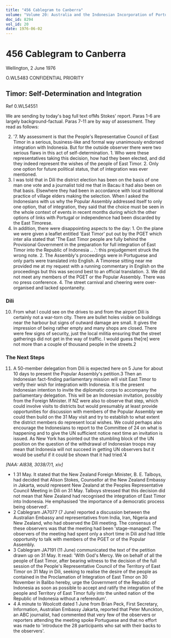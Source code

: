 ```yaml
---
title: "456 Cablegram to Canberra"
volume: "Volume 20: Australia and the Indonesian Incorporation of Portuguese Timor, 1974-1976"
doc_id: 8294
vol_id: 20
date: 1976-06-02
---
```


# 456 Cablegram to Canberra

Wellington, 2 June 1976

O.WL5483 CONFIDENTIAL PRIORITY

## Timor: Self-Determination and Integration

Ref 0.WL54551

We are sending by today's bag full text ofMs Stokes' report. Paras 1-6 are largely background-factual. Paras 7-11 are by way of assessment. They read as follows:

  2. '7. My assessment is that the People's Representative Council of East Timor in a serious, business-like and formal way unanimously endorsed integration with Indonesia. But for the outside observer there were two serious flaws in this act of self-determination. 
    1. Who were these representatives taking this decision, how had they been elected, and did they indeed represent the wishes of the people of East Timor.
    2. Only one option for future political status, that of integration was ever mentioned.
  3. I was told that in Dili the district election has been on the basis of one man one vote and a journalist told me that in Bacau it had also been on that basis. Elsewhere they had been in accordance with local traditional practice of village elders making the selection. When I asked the Indonesians with us why the Popular Assembly addressed itself to only one option, that of integration, they said that the choice must be seen in the whole context of events in recent months during which the other options of links with Portugal or independence had been discarded by the East Timorese.
  4. In addition, there were disappointing aspects to the day: 
    1. On the plane we were given a leaflet entitled 'East Timor' put out by the PGET which inter alia stated that 'The East Timor people are fully behind the Provisional Government in the preparation for full integration of East Timor into the Republic of Indonesia .. .': this prejudgement struck the wrong note.
    2. The Assembly's proceedings were in Portuguese and only parts were translated into English. A Timorese sitting near me provided me at my request with a running commentary in English on the proceedings but this was second best to an official translation.
    3. We did not meet any members of the PGET or the Popular Assembly. There was no press conference.
    4. The street carnival and cheering were over-organised and lacked spontaneity.



### Dili

  10. From what I could see on the drives to and from the airport Dili is certainly not a war-torn city. There are bullet holes visible on buildings near the harbour but signs of outward damage are small. It gives the impression of being rather empty and many shops are closed. There were few signs of security, just the local militia ensuring that the street gatherings did not get in the way of traffic. I would guess the[re] were not more than a couple of thousand people in the streets.2



### The Next Steps

  11. A 50-member delegation from Dili is expected here on 5 June for about 10 days to present the Popular Assembly's petition.3 Then an Indonesian fact-finding parliamentary mission will visit East Timor to verify their wish for integration with Indonesia. It is the present Indonesian intention to invite the diplomatic corps to accompany the parliamentary delegation. This will be an Indonesian invitation, possibly from the Foreign Minister. If NZ were also to observe that step, which could involve visits to districts but would presumably at least provide opportunities for discussion with members of the Popular Assembly we could then build on the 31 May visit and try to establish to what extent the district members do represent local wishes. We could perhaps also encourage the Indonesians to report to the Committee of 24 on what is happening and to give the UN sufficient notice next time an invitation is issued. As New York has pointed out the stumbling block of the UN position on the question of the withdrawal of Indonesian troops may mean that Indonesia will not succeed in getting UN observers but it would be useful if it could be shown that it had tried.'4



_[NAA: Al838, 3038/7/1, xiv]_

  * 1 31 May. It stated that the New Zealand Foreign Minister, B. E. Talboys, had decided that Alison Stokes, Counsellor at the New Zealand Embassy in Jakarta, would represent New Zealand at the Peoples Representative Council Meeting in Dili on 31 May. Talboys stressed that this decision did not mean that New Zealand had recognised the integration of East Timor into Indonesia. He emphasised 'the importance of a democratic process being observed'.
  * 2 Cablegram JA7077 (7 June) reported a discussion between the Australian Embassy and representatives from India, Iran, Nigeria and New Zealand, who had observed the Dili meeting. The consensus of these observers was that the meeting had been 'stage-managed'. The observers of the meeting had spent only a short time in Dili and had little opportunity to talk with members of the PGET or of the Popular Assembly.
  * 3 Cablegram JA7191 (11 June) communicated the text of the petition drawn up on 31 May. It read: 'With God's Mercy. We on behalf of all the people of East Timor, after bearing witness to the decision of the full session of the People's Representative Council of the Territory of East Timor on 31 May in Dili, seeking to realise the desire of the people as contained in the Proclamation of Integration of East Timor on 30 November in Balibo hereby, urge the Government of the Republic of Indonesia as soon as possible to accept and ratify the integration of the people and Territory of East Timor fully into the united nation of the Republic of Indonesia without a referendum'.
  * 4 A minute to Woolcott dated 1 June from Brian Peck, First Secretary, Information, Australian Embassy Jakarta, reported that Peter Munckton, an ABC journalist, had commented that very few of the observers or reporters attending the meeting spoke Portuguese and that no effort was made to 'introduce the 28 participants who sat with their backs to the observers'.


